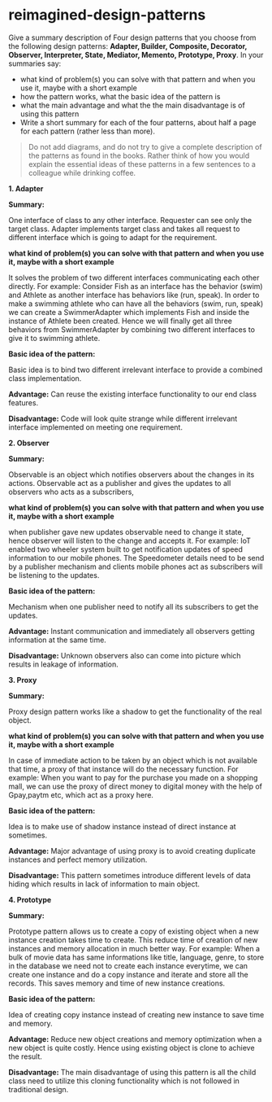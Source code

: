 # reimagined-design-patterns

Give a summary description of Four design patterns that you choose from the following design patterns: **Adapter,  Builder, Composite, Decorator, Observer, Interpreter, State, Mediator, Memento, Prototype, Proxy**. In your summaries say:

- what kind of problem(s) you can solve with that pattern and when you use it, maybe with a short example
- how the pattern works, what the basic idea of the pattern is
- what the main advantage and what the the main disadvantage is of using this pattern
- Write a short summary for each of the four patterns, about half a page for each pattern (rather less than more). 

> Do not add diagrams, and do not try to give a complete description of the patterns as found in the books. Rather think of how you would explain the essential ideas of these patterns in a few sentences to a colleague while drinking coffee.



**1. Adapter**

**Summary:**

One interface of class to any other interface. Requester can see only the target class. Adapter implements target class and takes all request to different interface which is going to adapt for the requirement.

**what kind of problem(s) you can solve with that pattern and when you use it, maybe with a short example**

It solves the problem of two different interfaces communicating each other directly.
For example: Consider Fish as an interface has the behavior (swim) and Athlete as another interface has behaviors like (run, speak). In order to make a swimming athlete who can have all the behaviors (swim, run, speak) we can create a SwimmerAdapter which implements Fish and inside the instance of Athlete been created. Hence we will finally get all three behaviors from SwimmerAdapter by combining two different interfaces to give it to swimming athlete.

**Basic idea of the pattern:**

Basic idea is to bind two different irrelevant interface to provide a combined class implementation.

**Advantage:**
Can reuse the existing interface functionality to our end class features.

**Disadvantage:** 
Code will look quite strange while different irrelevant interface implemented on meeting one requirement.


**2. Observer**

**Summary:** 

Observable is an object which notifies observers about the changes in its actions. Observable act as a publisher and gives the updates to all observers who acts as a subscribers,

**what kind of problem(s) you can solve with that pattern and when you use it, maybe with a short example**

when publisher gave new updates observable need to change it state, hence observer will listen to the change and accepts it. For example: IoT enabled two wheeler system built to get notification updates of speed information to our mobile phones. The Speedometer details need to be send by a publisher mechanism and clients mobile phones act as subscribers will be listening to the updates.

**Basic idea of the pattern:**

Mechanism when one publisher need to notify all its subscribers to get the updates.

**Advantage:**
Instant communication and immediately all observers getting information at the same time.

**Disadvantage:**
Unknown observers also can come into picture which results in leakage of information.


**3. Proxy**

**Summary:** 

Proxy design pattern works like a shadow to get the functionality of the real object. 

**what kind of problem(s) you can solve with that pattern and when you use it, maybe with a short example**

In case of immediate action to be taken by an object which is not available that time, a proxy of that instance will do the necessary function. For example: When you want to pay for the purchase you made on a shopping mall, we can use the proxy of direct money to digital money with the help of Gpay,paytm etc, which act as a proxy here.

**Basic idea of the pattern:**

Idea is to make use of shadow instance instead of direct instance at sometimes.

**Advantage:**
Major advantage of using proxy is to avoid creating duplicate instances and perfect memory utilization.

**Disadvantage:** 
This pattern sometimes introduce different levels of data hiding which results in lack of information to main object.


**4. Prototype**

**Summary:** 

Prototype pattern allows us to create a copy of existing object when a new instance creation takes time to create. This reduce time of creation of new instances and memory allocation in much better way. For example: When a bulk of movie data has same informations like title, language, genre, to store in the database we need not to create each instance everytime, we can create one instance and do a copy instance and iterate and store all the records. This saves memory and time of new instance creations.

**Basic idea of the pattern:**

Idea of creating copy instance instead of creating new instance to save time and memory.

**Advantage:**
Reduce new object creations and memory optimization when a new object is quite costly. Hence using existing object is clone to achieve the result.

**Disadvantage:** 
The main disadvantage of using this pattern is all the child class need to utilize this cloning functionality which is not followed in traditional design.